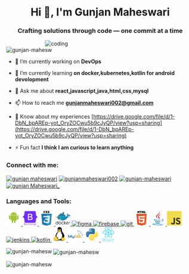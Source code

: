 
<h1 align="center">Hi 👋, I'm Gunjan Maheswari</h1>
<h3 align="center">Crafting solutions through code — one commit at a time</h3>
<img align="right" alt="coding" width="400" src="https://th.bing.com/th/id/OIP._OQEK4UpZblm-U9Ay670uAHaE5?rs=1&pid=ImgDetMain">

<p align="left"> <img src="https://komarev.com/ghpvc/?username=gunjan-mahesw&label=Profile%20views&color=0e75b6&style=flat" alt="gunjan-mahesw" /> </p>

- 🔭 I’m currently working on **DevOps**

- 🌱 I’m currently learning **on docker,kubernetes,kotlin for android devolopment**

- 💬 Ask me about **react,javascript,java,html,css,mysql**

- 📫 How to reach me **gunjanmaheswari002@gmail.com**

- 📄 Know about my experiences [https://drive.google.com/file/d/1-DbN_bpAREp-yot_OryZOCwu5b9cJyQP/view?usp=sharing](https://drive.google.com/file/d/1-DbN_bpAREp-yot_OryZOCwu5b9cJyQP/view?usp=sharing)

- ⚡ Fun fact **I think I am curious to learn anything**

<h3 align="left">Connect with me:</h3>
<p align="left">
<a href="https://linkedin.com/in/gunjan maheswari" target="blank"><img align="center" src="https://raw.githubusercontent.com/rahuldkjain/github-profile-readme-generator/master/src/images/icons/Social/linked-in-alt.svg" alt="gunjan maheswari" height="30" width="40" /></a>
<a href="https://instagram.com/gunjanmaheswari002" target="blank"><img align="center" src="https://raw.githubusercontent.com/rahuldkjain/github-profile-readme-generator/master/src/images/icons/Social/instagram.svg" alt="gunjanmaheswari002" height="30" width="40" /></a>
<a href="https://www.leetcode.com/gunjan-maheswari" target="blank"><img align="center" src="https://raw.githubusercontent.com/rahuldkjain/github-profile-readme-generator/master/src/images/icons/Social/leet-code.svg" alt="gunjan-maheswari" height="30" width="40" /></a>
<a href="https://discord.gg/gunjan Maheswari_" target="blank"><img align="center" src="https://raw.githubusercontent.com/rahuldkjain/github-profile-readme-generator/master/src/images/icons/Social/discord.svg" alt="gunjan Maheswari_" height="30" width="40" /></a>
</p>

<h3 align="left">Languages and Tools:</h3>
<p align="left"> <a href="https://developer.android.com" target="_blank" rel="noreferrer"> <img src="https://raw.githubusercontent.com/devicons/devicon/master/icons/android/android-original-wordmark.svg" alt="android" width="40" height="40"/> </a> <a href="https://getbootstrap.com" target="_blank" rel="noreferrer"> <img src="https://raw.githubusercontent.com/devicons/devicon/master/icons/bootstrap/bootstrap-plain-wordmark.svg" alt="bootstrap" width="40" height="40"/> </a> <a href="https://www.w3schools.com/css/" target="_blank" rel="noreferrer"> <img src="https://raw.githubusercontent.com/devicons/devicon/master/icons/css3/css3-original-wordmark.svg" alt="css3" width="40" height="40"/> </a> <a href="https://www.docker.com/" target="_blank" rel="noreferrer"> <img src="https://raw.githubusercontent.com/devicons/devicon/master/icons/docker/docker-original-wordmark.svg" alt="docker" width="40" height="40"/> </a> <a href="https://www.figma.com/" target="_blank" rel="noreferrer"> <img src="https://www.vectorlogo.zone/logos/figma/figma-icon.svg" alt="figma" width="40" height="40"/> </a> <a href="https://firebase.google.com/" target="_blank" rel="noreferrer"> <img src="https://www.vectorlogo.zone/logos/firebase/firebase-icon.svg" alt="firebase" width="40" height="40"/> </a> <a href="https://git-scm.com/" target="_blank" rel="noreferrer"> <img src="https://www.vectorlogo.zone/logos/git-scm/git-scm-icon.svg" alt="git" width="40" height="40"/> </a> <a href="https://www.w3.org/html/" target="_blank" rel="noreferrer"> <img src="https://raw.githubusercontent.com/devicons/devicon/master/icons/html5/html5-original-wordmark.svg" alt="html5" width="40" height="40"/> </a> <a href="https://www.java.com" target="_blank" rel="noreferrer"> <img src="https://raw.githubusercontent.com/devicons/devicon/master/icons/java/java-original.svg" alt="java" width="40" height="40"/> </a> <a href="https://developer.mozilla.org/en-US/docs/Web/JavaScript" target="_blank" rel="noreferrer"> <img src="https://raw.githubusercontent.com/devicons/devicon/master/icons/javascript/javascript-original.svg" alt="javascript" width="40" height="40"/> </a> <a href="https://www.jenkins.io" target="_blank" rel="noreferrer"> <img src="https://www.vectorlogo.zone/logos/jenkins/jenkins-icon.svg" alt="jenkins" width="40" height="40"/> </a> <a href="https://kotlinlang.org" target="_blank" rel="noreferrer"> <img src="https://www.vectorlogo.zone/logos/kotlinlang/kotlinlang-icon.svg" alt="kotlin" width="40" height="40"/> </a> <a href="https://www.linux.org/" target="_blank" rel="noreferrer"> <img src="https://raw.githubusercontent.com/devicons/devicon/master/icons/linux/linux-original.svg" alt="linux" width="40" height="40"/> </a> <a href="https://www.mysql.com/" target="_blank" rel="noreferrer"> <img src="https://raw.githubusercontent.com/devicons/devicon/master/icons/mysql/mysql-original-wordmark.svg" alt="mysql" width="40" height="40"/> </a> <a href="https://www.python.org" target="_blank" rel="noreferrer"> <img src="https://raw.githubusercontent.com/devicons/devicon/master/icons/python/python-original.svg" alt="python" width="40" height="40"/> </a> <a href="https://reactjs.org/" target="_blank" rel="noreferrer"> <img src="https://raw.githubusercontent.com/devicons/devicon/master/icons/react/react-original-wordmark.svg" alt="react" width="40" height="40"/> </a> </p>

<p><img align="left" src="https://github-readme-stats.vercel.app/api/top-langs?username=gunjan-mahesw&show_icons=true&locale=en&layout=compact" alt="gunjan-mahesw" /></p>

<p>&nbsp;<img align="center" src="https://github-readme-stats.vercel.app/api?username=gunjan-mahesw&show_icons=true&locale=en" alt="gunjan-mahesw" /></p>

<p><img align="center" src="https://github-readme-streak-stats.herokuapp.com/?user=gunjan-mahesw&" alt="gunjan-mahesw" /></p>
